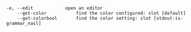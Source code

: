 #
    -e, --edit            open an editor
        --get-color           find the color configured: slot [default]
	    --get-colorbool       find the color setting: slot [stdout-is-grammar_nasl]
